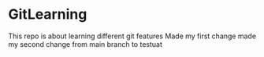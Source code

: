 # GitLearning
This repo is about learning different git features
Made my first change
made my second change from main branch to testuat